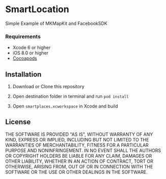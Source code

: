 # SmartLocation
Simple Example of MKMapKit and FacebookSDK
### Requirements
* Xcode 6 or higher
* iOS 8.0 or higher
* [Cocoapods](https://cocoapods.org/)

## Installation
1) Download or Clone this repository

2) Open destination folder in terminal and run `pod install`

3) Open `smartplaces.xcworkspace` in Xcode and build

## License
THE SOFTWARE IS PROVIDED "AS IS", WITHOUT WARRANTY OF ANY KIND, EXPRESS OR
IMPLIED, INCLUDING BUT NOT LIMITED TO THE WARRANTIES OF MERCHANTABILITY,
FITNESS FOR A PARTICULAR PURPOSE AND NONINFRINGEMENT. IN NO EVENT SHALL THE
AUTHORS OR COPYRIGHT HOLDERS BE LIABLE FOR ANY CLAIM, DAMAGES OR OTHER
LIABILITY, WHETHER IN AN ACTION OF CONTRACT, TORT OR OTHERWISE, ARISING FROM,
OUT OF OR IN CONNECTION WITH THE SOFTWARE OR THE USE OR OTHER DEALINGS IN THE
SOFTWARE.
